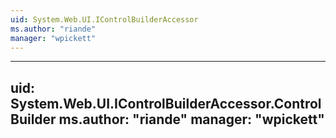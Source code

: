 ```yaml
---
uid: System.Web.UI.IControlBuilderAccessor
ms.author: "riande"
manager: "wpickett"
---
```


---
uid: System.Web.UI.IControlBuilderAccessor.ControlBuilder
ms.author: "riande"
manager: "wpickett"
---
